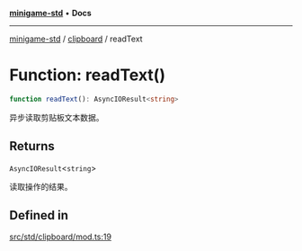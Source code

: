[**minigame-std**](../../../README.md) • **Docs**

***

[minigame-std](../../../README.md) / [clipboard](../README.md) / readText

# Function: readText()

```ts
function readText(): AsyncIOResult<string>
```

异步读取剪贴板文本数据。

## Returns

`AsyncIOResult`\<`string`\>

读取操作的结果。

## Defined in

[src/std/clipboard/mod.ts:19](https://github.com/JiangJie/minigame-std/blob/22787d0fd0cff776ed579de48ccf7523d9e4ce53/src/std/clipboard/mod.ts#L19)
